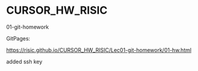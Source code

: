 # CURSOR_HW_RISIC

01-git-homework

GitPages:

https://risic.github.io/CURSOR_HW_RISIC/Lec01-git-homework/01-hw.html

added ssh key